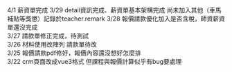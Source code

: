 4/1 薪資單完成
3/29 detail資訊完成、薪資單基本架構完成 尚未加入其他（車馬補貼等獎懲）記錄於teacher.remark 
3/28 報價請款優化加入是否含稅，師資薪資單還沒完成<br>
3/27 請款單修正完成，待測試<br>
3/26 材料使用改陣列 請款單待改<br>
3/25 報價請款pdf修好，報價內容還沒想好怎麼排<br>
3/22 crm頁面改成vue3格式 但課程與報價計算似乎有bug要處理
